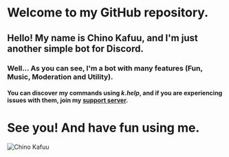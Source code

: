 # Welcome to my GitHub repository.

## Hello! My name is Chino Kafuu, and I'm just another simple bot for Discord.
### Well... As you can see, I'm a bot with many features (Fun, Music, Moderation and Utility).
#### You can discover my commands using *k.help*, and if you are experiencing issues with them, join my [support server](https://discord.gg/CAm9cSU).

# See you! And have fun using me.

![Chino Kafuu](https://repository-images.githubusercontent.com/203506793/08e09480-db3b-11e9-8daa-175b74a05b92)

